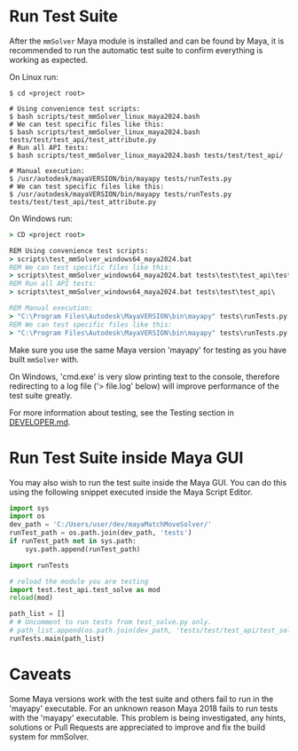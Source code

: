 # Run Test Suite

After the `mmSolver` Maya module is installed and can be found by
Maya, it is recommended to run the automatic test suite to confirm 
everything is working as expected.

On Linux run:
```commandline
$ cd <project root>

# Using convenience test scripts:
$ bash scripts/test_mmSolver_linux_maya2024.bash
# We can test specific files like this:
$ bash scripts/test_mmSolver_linux_maya2024.bash tests/test/test_api/test_attribute.py
# Run all API tests:
$ bash scripts/test_mmSolver_linux_maya2024.bash tests/test/test_api/

# Manual execution:
$ /usr/autodesk/mayaVERSION/bin/mayapy tests/runTests.py
# We can test specific files like this:
$ /usr/autodesk/mayaVERSION/bin/mayapy tests/runTests.py tests/test/test_api/test_attribute.py
```

On Windows run:
```cmd
> CD <project root>

REM Using convenience test scripts:
> scripts\test_mmSolver_windows64_maya2024.bat
REM We can test specific files like this:
> scripts\test_mmSolver_windows64_maya2024.bat tests\test\test_api\test_attribute.py
REM Run all API tests:
> scripts\test_mmSolver_windows64_maya2024.bat tests\test\test_api\

REM Manual execution:
> "C:\Program Files\Autodesk\MayaVERSION\bin\mayapy" tests\runTests.py > tests.log
REM We can test specific files like this:
> "C:\Program Files\Autodesk\MayaVERSION\bin\mayapy" tests\runTests.py tests\test\test_api\test_attribute.py > tests.log
```

Make sure you use the same Maya version 'mayapy' for testing as you
have built ``mmSolver`` with.

On Windows, 'cmd.exe' is very slow printing text to the console,
therefore redirecting to a log file ('> file.log' below) will improve
performance of the test suite greatly.

For more information about testing, see the Testing section in
[DEVELOPER.md](https://github.com/david-cattermole/mayaMatchMoveSolver/blob/master/DEVELOPER.md).

# Run Test Suite inside Maya GUI

You may also wish to run the test suite inside the Maya GUI.
You can do this using the following snippet executed inside the 
Maya Script Editor.

```python
import sys
import os
dev_path = 'C:/Users/user/dev/mayaMatchMoveSolver/'
runTest_path = os.path.join(dev_path, 'tests')
if runTest_path not in sys.path:
    sys.path.append(runTest_path)

import runTests

# reload the module you are testing
import test.test_api.test_solve as mod
reload(mod)

path_list = []
# # Uncomment to run tests from test_solve.py only.
# path_list.append(os.path.join(dev_path, 'tests/test/test_api/test_solve.py'))
runTests.main(path_list)
```

# Caveats

Some Maya versions work with the test suite and others fail to 
run in the 'mayapy' executable. For an unknown reason Maya 2018 fails
to run tests with the 'mayapy' executable. This problem is being 
investigated, any hints, solutions or Pull Requests are appreciated to
improve and fix the build system for mmSolver.
